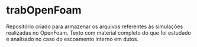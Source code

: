 # trabOpenFoam

Repositório criado para armazenar os arquivos referentes às simulações realizadas no OpenFoam.
Texto com material completo do que foi estudado e analisado no caso do escoamento interno em dutos.
